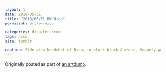 ```yaml
---
layout: 1
date: 2018-05-31
title: "2018/05/31 BW Nico"
permalink: art/bw-nico

categories: disaster-crew
tags: nico
site: tumblr

caption: Side view headshot of Nico, in stark black & white. Vaguely woodcut-inspired.
---
```

Originally posted as part of [an artdump](https://aflyleaf3.wordpress.com/2018/06/02/miscellaneous-doodles-ive-hoarded-over-the-past/).